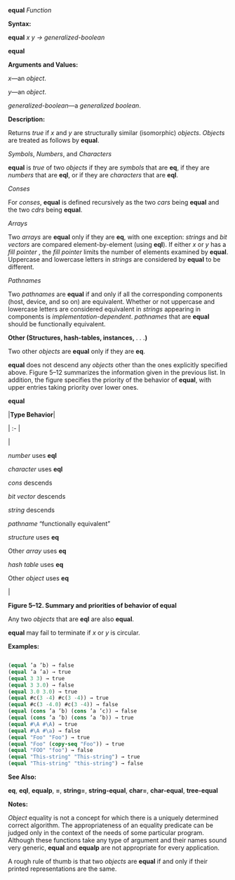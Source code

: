 **equal** *Function*

**Syntax:**

**equal** *x y → generalized-boolean*

**equal**

**Arguments and Values:**

*x*—an *object*.

*y*—an *object*.

*generalized-boolean*—a *generalized boolean*.

**Description:**

Returns *true* if *x* and *y* are structurally similar (isomorphic) *objects*. *Objects* are treated as follows by **equal**.

*Symbols*, *Numbers*, and *Characters*

**equal** is *true* of two *objects* if they are *symbols* that are **eq**, if they are *numbers* that are **eql**, or if they are *characters* that are **eql**.

*Conses*

For *conses*, **equal** is defined recursively as the two *cars* being **equal** and the two *cdrs* being **equal**.

*Arrays*

Two *arrays* are **equal** only if they are **eq**, with one exception: *strings* and *bit vectors* are compared element-by-element (using **eql**). If either *x* or *y* has a *fill pointer* , the *fill pointer* limits the number of elements examined by **equal**. Uppercase and lowercase letters in *strings* are considered by **equal** to be different.

*Pathnames*

Two *pathnames* are **equal** if and only if all the corresponding components (host, device, and so on) are equivalent. Whether or not uppercase and lowercase letters are considered equivalent in *strings* appearing in components is *implementation-dependent*. *pathnames* that are **equal** should be functionally equivalent.

**Other (Structures, hash-tables, instances,** *. . .***)**

Two other *objects* are **equal** only if they are **eq**.

**equal** does not descend any *objects* other than the ones explicitly specified above. Figure 5–12 summarizes the information given in the previous list. In addition, the figure specifies the priority of the behavior of **equal**, with upper entries taking priority over lower ones.

**equal**

|**Type Behavior**|

| :- |

|<p>*number* uses **eql** </p><p>*character* uses **eql** </p><p>*cons* descends </p><p>*bit vector* descends </p><p>*string* descends </p><p>*pathname* “functionally equivalent” </p><p>*structure* uses **eq** </p><p>Other *array* uses **eq** </p><p>*hash table* uses **eq** </p><p>Other *object* uses **eq**</p>|

**Figure 5–12. Summary and priorities of behavior of equal**

Any two *objects* that are **eql** are also **equal**.

**equal** may fail to terminate if *x* or *y* is circular.

**Examples:**

```lisp

(equal ’a ’b) → false 
(equal ’a ’a) → true 
(equal 3 3) → true 
(equal 3 3.0) → false 
(equal 3.0 3.0) → true 
(equal #c(3 -4) #c(3 -4)) → true 
(equal #c(3 -4.0) #c(3 -4)) → false 
(equal (cons ’a ’b) (cons ’a ’c)) → false 
(equal (cons ’a ’b) (cons ’a ’b)) → true 
(equal #\A #\A) → true 
(equal #\A #\a) → false 
(equal "Foo" "Foo") → true 
(equal "Foo" (copy-seq "Foo")) → true 
(equal "FOO" "foo") → false 
(equal "This-string" "This-string") → true 
(equal "This-string" "this-string") → false 

```

**See Also:**

**eq**, **eql**, **equalp**, **=**, **string=**, **string-equal**, **char=**, **char-equal**, **tree-equal**

**Notes:**

*Object* equality is not a concept for which there is a uniquely determined correct algorithm. The appropriateness of an equality predicate can be judged only in the context of the needs of some particular program. Although these functions take any type of argument and their names sound very generic, **equal** and **equalp** are not appropriate for every application.

A rough rule of thumb is that two *objects* are **equal** if and only if their printed representations are the same.
